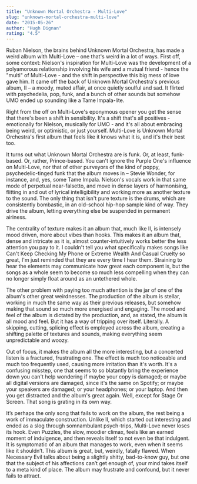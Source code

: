 ```yaml
---
title: "Unknown Mortal Orchestra - Multi-Love"
slug: "unknown-mortal-orchestra-multi-love"
date: "2015-05-26"
author: "Hugh Dignan"
rating: "4.5"
---
```


Ruban Nielson, the brains behind Unknown Mortal Orchestra, has made a weird album with Multi-Love – one that's weird in a lot of ways. First off, some context: Nielson's inspiration for Multi-Love was the development of a polyamorous relationship involving his wife and a mutual friend - hence the "multi" of Multi-Love - and the shift in perspective this big mess of love gave him. It came off the back of Unknown Mortal Orchestra's previous album, II – a moody, muted affair, at once quietly soulful and sad. It flirted with psychedelia, pop, funk, and a bunch of other sounds but somehow UMO ended up sounding like a Tame Impala-lite.

Right from the off on Multi-Love's eponymous opener you get the sense that there's been a shift in sensibility. It's a shift that's all positives - emotionally for Nielson, musically for UMO - and it's all about embracing being weird, or optimistic, or just yourself. Multi-Love is Unknown Mortal Orchestra's first album that feels like it knows what it is, and it's their best too.

It turns out what Unknown Mortal Orchestra are is funk. Or, at least, funk-based. Or, rather, Prince-based. You can't ignore the Purple One's influence on Multi-Love, nor that of other purveyors of the kind of poppy, psychedelic-tinged funk that the album moves in – Stevie Wonder, for instance, and, yes, some Tame Impala. Nielson's vocals work in that same mode of perpetual near-falsetto, and move in dense layers of harmonising, flitting in and out of lyrical intelligibility and working more as another texture to the sound. The only thing that isn't pure texture is the drums, which are consistently bombastic, in an old-school hip-hop sample kind of way. They drive the album, letting everything else be suspended in permanent airiness.

The centrality of texture makes it an album that, much like II, is intensely mood driven, more about vibes than hooks. This makes it an album that, dense and intricate as it is, almost counter-intuitively works better the less attention you pay to it. I couldn't tell you what specifically makes songs like Can't Keep Checking My Phone or Extreme Wealth And Casual Cruelty so great, I'm just reminded that they are every time I hear them. Straining to hear the elements may communicate how great each component is, but the songs as a whole seem to become so much less compelling when they can no longer simply float around as an untethered whole.

The other problem with paying too much attention is the jar of one of the album's other great weirdnesses. The production of the album is stellar, working in much the same way as their previous releases, but somehow making that sound so much more energised and engaging. The mood and feel of the album is dictated by the production, and, as stated, the album is all mood and feel. But it has a way of tripping over itself. Literally. A skipping, cutting, splicing effect is employed across the album, creating a shifting palette of textures and sounds, making everything seem unpredictable and woozy.

Out of focus, it makes the album all the more interesting, but a concerted listen is a fractured, frustrating one. The effect is much too noticeable and much too frequently used, causing more irritation than it's worth. It's a confusing misstep, one that seems to so blatantly bring the experience down you can't help wondering if maybe your copy is damaged; or maybe all digital versions are damaged, since it's the same on Spotify; or maybe your speakers are damaged; or your headphones; or your laptop. And then you get distracted and the album's great again. Well, except for Stage Or Screen. That song is grating in its own way.

It’s perhaps the only song that fails to work on the album, the rest being a work of immaculate construction. Unlike II, which started out interesting and ended as a slog through somnambulant psych-trips, Multi-Love never loses its hook. Even Puzzles, the slow, moodier climax, feels like an earned moment of indulgence, and then reveals itself to not even be that indulgent. It is symptomatic of an album that manages to work, even when it seems like it shouldn’t. This album is great, but, weirdly, fatally flawed. When Necessary Evil talks about being a slightly shitty, bad-to-know guy, but one that the subject of his affections can’t get enough of, your mind takes itself to a meta kind of place. The album may frustrate and confound, but it never fails to attract.
